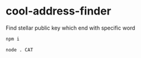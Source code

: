 # cool-address-finder

Find stellar public key which end with specific word

```bash
npm i

node . CAT
```